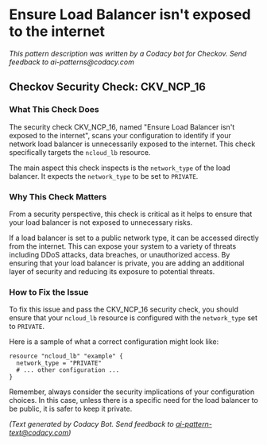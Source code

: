 # Ensure Load Balancer isn't exposed to the internet

_This pattern description was written by a Codacy bot for Checkov. Send feedback to ai-patterns@codacy.com_

## Checkov Security Check: CKV_NCP_16

### What This Check Does

The security check CKV_NCP_16, named "Ensure Load Balancer isn't exposed to the internet", scans your configuration to identify if your network load balancer is unnecessarily exposed to the internet. This check specifically targets the `ncloud_lb` resource. 

The main aspect this check inspects is the `network_type` of the load balancer. It expects the `network_type` to be set to `PRIVATE`.

### Why This Check Matters

From a security perspective, this check is critical as it helps to ensure that your load balancer is not exposed to unnecessary risks. 

If a load balancer is set to a public network type, it can be accessed directly from the internet. This can expose your system to a variety of threats including DDoS attacks, data breaches, or unauthorized access. By ensuring that your load balancer is private, you are adding an additional layer of security and reducing its exposure to potential threats.

### How to Fix the Issue

To fix this issue and pass the CKV_NCP_16 security check, you should ensure that your `ncloud_lb` resource is configured with the `network_type` set to `PRIVATE`.

Here is a sample of what a correct configuration might look like:

```hcl
resource "ncloud_lb" "example" {
  network_type = "PRIVATE"
  # ... other configuration ...
}
```

Remember, always consider the security implications of your configuration choices. In this case, unless there is a specific need for the load balancer to be public, it is safer to keep it private.

_(Text generated by Codacy Bot. Send feedback to ai-pattern-text@codacy.com)_
